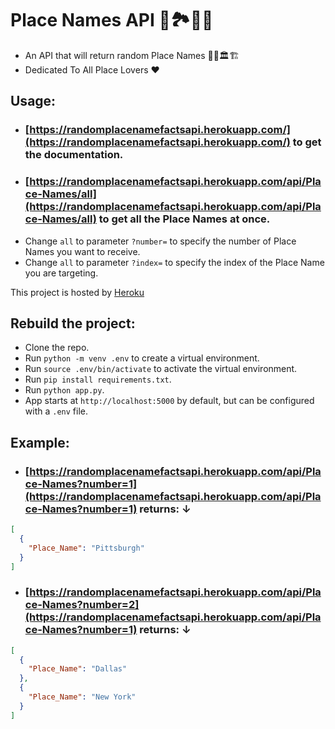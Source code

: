 # Place Names API 🗼🏞️🗽🌉

+ An API that will return random Place Names 🚞🗻🏛️🏗️
+ Dedicated To All Place Lovers ❤️

## Usage:

+ ### [https://randomplacenamefactsapi.herokuapp.com/](https://randomplacenamefactsapi.herokuapp.com/) to get the documentation.
+ ### [https://randomplacenamefactsapi.herokuapp.com/api/Place-Names/all](https://randomplacenamefactsapi.herokuapp.com/api/Place-Names/all) to get all the Place Names at once.
+ Change `all` to parameter `?number=` to specify the number of Place Names you want to receive.
+ Change `all` to parameter `?index=` to specify the index of the Place Name you are targeting.

This project is hosted by [Heroku](https://www.heroku.com/)

## Rebuild the project:
+ Clone the repo.
+ Run `python -m venv .env` to create a virtual environment.
+ Run `source .env/bin/activate` to activate the virtual environment.
+ Run `pip install requirements.txt`.
+ Run `python app.py`.
+ App starts at `http://localhost:5000` by default, but can be configured with a `.env` file. 

## Example:

+ ### [https://randomplacenamefactsapi.herokuapp.com/api/Place-Names?number=1](https://randomplacenamefactsapi.herokuapp.com/api/Place-Names?number=1) returns: ↓
```JSON
[
  {
    "Place_Name": "Pittsburgh"
  }
]
```

+ ### [https://randomplacenamefactsapi.herokuapp.com/api/Place-Names?number=2](https://randomplacenamefactsapi.herokuapp.com/api/Place-Names?number=1) returns: ↓
```JSON
[
  {
    "Place_Name": "Dallas"
  }, 
  {
    "Place_Name": "New York"
  }
]
```
